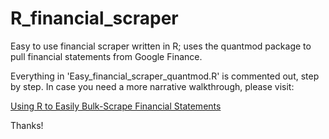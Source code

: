 # R_financial_scraper
Easy to use financial scraper written in R; uses the quantmod package to pull financial statements from Google Finance.

Everything in 'Easy_financial_scraper_quantmod.R' is commented out, step by step. In case you need a more narrative walkthrough, please visit:

[Using R to Easily Bulk-Scrape Financial Statements](https://www.linkedin.com/pulse/using-r-easily-bulk-scrape-financial-statements-matt-lunkes?trk=pulse_spock-articles/ "Using R to Easily Bulk-Scrape Financial Statements")

Thanks!